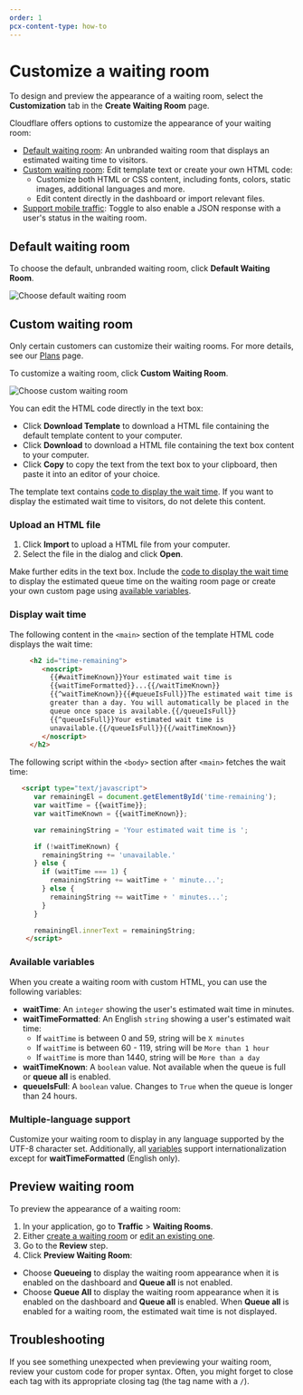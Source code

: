 ```yaml
---
order: 1
pcx-content-type: how-to
---
```


# Customize a waiting room

To design and preview the appearance of a waiting room, select the **Customization** tab in the **Create Waiting Room** page.

Cloudflare offers options to customize the appearance of your waiting room:
* [Default waiting room](#default-waiting-room): An unbranded waiting room that displays an estimated waiting time to visitors.
* [Custom waiting room](#custom-waiting-room): Edit template text or create your own HTML code:
  - Customize both HTML or CSS content, including fonts, colors, static images, additional languages and more.
  - Edit content directly in the dashboard or import relevant files.
* [Support mobile traffic](/how-to/mobile-traffic): Toggle to also enable a JSON response with a user's status in the waiting room.

## Default waiting room
To choose the default, unbranded waiting room, click **Default Waiting Room**.

![Choose default waiting room](../static/default-form.png)

## Custom waiting room

<Aside type="note">

Only certain customers can customize their waiting rooms. For more details, see our <a href="/about/plans">Plans</a> page.

</Aside>

To customize a waiting room, click **Custom Waiting Room**.

![Choose custom waiting room](../static/custom-form.png)

You can edit the HTML code directly in the text box:

* Click **Download Template** to download a HTML file containing the default template content to your computer.
* Click **Download** to download a HTML file containing the text box content to your computer.
* Click **Copy** to copy the text from the text box to your clipboard, then paste it into an editor of your choice.

The template text contains [code to display the wait time](#display-wait-time). If you want to display the estimated wait time to visitors, do not delete this content.

### Upload an HTML file

1. Click **Import** to upload a HTML file from your computer.
1. Select the file in the dialog and click **Open**.

Make further edits in the text box. Include the [code to display the wait time](#display-wait-time) to display the estimated queue time on the waiting room page or create your own custom page using [available variables](#available-variables).

### Display wait time

The following content in the `<main>` section of the template HTML code displays the wait time:

```html
     <h2 id="time-remaining">
        <noscript>
          {{#waitTimeKnown}}Your estimated wait time is
          {{waitTimeFormatted}}...{{/waitTimeKnown}}
          {{^waitTimeKnown}}{{#queueIsFull}}The estimated wait time is
          greater than a day. You will automatically be placed in the
          queue once space is available.{{/queueIsFull}}
          {{^queueIsFull}}Your estimated wait time is
          unavailable.{{/queueIsFull}}{{/waitTimeKnown}}
        </noscript>
     </h2>
```

The following script within the `<body>` section after `<main>` fetches the wait time:

```html
   <script type="text/javascript">
      var remainingEl = document.getElementById('time-remaining');
      var waitTime = {{waitTime}};
      var waitTimeKnown = {{waitTimeKnown}};

      var remainingString = 'Your estimated wait time is ';

      if (!waitTimeKnown) {
        remainingString += 'unavailable.'
      } else {
        if (waitTime === 1) {
          remainingString += waitTime + ' minute...';
        } else {
          remainingString += waitTime + ' minutes...';
        }
      }

      remainingEl.innerText = remainingString;
    </script>
```

### Available variables

When you create a waiting room with custom HTML, you can use the following variables:
- **waitTime**: An `integer` showing the user's estimated wait time in minutes.
- **waitTimeFormatted**: An English `string` showing a user's estimated wait time:
  - If `waitTime` is between 0 and 59, string will be `X minutes`
  - If `waitTime` is between 60 - 119, string will be `More than 1 hour`
  - If `waitTime` is more than 1440, string will be `More than a day`
- **waitTimeKnown**: A `boolean` value. Not available when the queue is full or **queue all** is enabled.
- **queueIsFull**: A `boolean` value. Changes to `True` when the queue is longer than 24 hours.

### Multiple-language support

Customize your waiting room to display in any language supported by the UTF-8 character set. Additionally, all [variables](#available-variables) support internationalization except for **waitTimeFormatted** (English only).

## Preview waiting room

To preview the appearance of a waiting room:
1. In your application, go to **Traffic** > **Waiting Rooms**.
1. Either [create a waiting room](../create-via-dashboard) or [edit an existing one](../edit-delete-waiting-room).
1. Go to the **Review** step.
1. Click **Preview Waiting Room**:
  * Choose **Queueing** to display the waiting room appearance when it is enabled on the dashboard and **Queue all** is not enabled.
  * Choose **Queue All** to display the waiting room appearance when it is enabled on the dashboard and **Queue all** is enabled. When **Queue all** is enabled for a waiting room, the estimated wait time is not displayed.

## Troubleshooting

If you see something unexpected when previewing your waiting room, review your custom code for proper syntax. Often, you might forget to close each tag with its appropriate closing tag (the tag name with a `/`).
